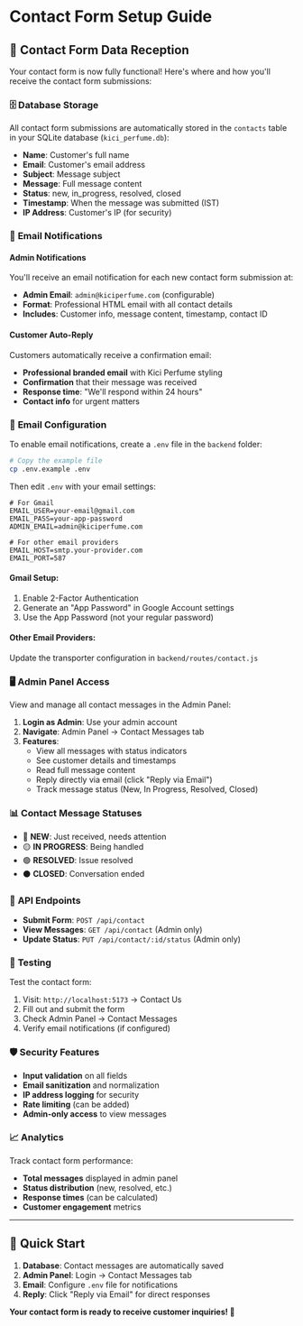 # Contact Form Setup Guide

## 📧 **Contact Form Data Reception**

Your contact form is now fully functional! Here's where and how you'll receive the contact form submissions:

### 🗄️ **Database Storage**
All contact form submissions are automatically stored in the `contacts` table in your SQLite database (`kici_perfume.db`):

- **Name**: Customer's full name
- **Email**: Customer's email address  
- **Subject**: Message subject
- **Message**: Full message content
- **Status**: new, in_progress, resolved, closed
- **Timestamp**: When the message was submitted (IST)
- **IP Address**: Customer's IP (for security)

### 📧 **Email Notifications**

#### **Admin Notifications**
You'll receive an email notification for each new contact form submission at:
- **Admin Email**: `admin@kiciperfume.com` (configurable)
- **Format**: Professional HTML email with all contact details
- **Includes**: Customer info, message content, timestamp, contact ID

#### **Customer Auto-Reply**
Customers automatically receive a confirmation email:
- **Professional branded email** with Kici Perfume styling
- **Confirmation** that their message was received
- **Response time**: "We'll respond within 24 hours"
- **Contact info** for urgent matters

### 🔧 **Email Configuration**

To enable email notifications, create a `.env` file in the `backend` folder:

```bash
# Copy the example file
cp .env.example .env
```

Then edit `.env` with your email settings:

```env
# For Gmail
EMAIL_USER=your-email@gmail.com
EMAIL_PASS=your-app-password
ADMIN_EMAIL=admin@kiciperfume.com

# For other email providers
EMAIL_HOST=smtp.your-provider.com
EMAIL_PORT=587
```

#### **Gmail Setup:**
1. Enable 2-Factor Authentication
2. Generate an "App Password" in Google Account settings
3. Use the App Password (not your regular password)

#### **Other Email Providers:**
Update the transporter configuration in `backend/routes/contact.js`

### 🖥️ **Admin Panel Access**

View and manage all contact messages in the Admin Panel:

1. **Login as Admin**: Use your admin account
2. **Navigate**: Admin Panel → Contact Messages tab
3. **Features**:
   - View all messages with status indicators
   - See customer details and timestamps
   - Read full message content
   - Reply directly via email (click "Reply via Email")
   - Track message status (New, In Progress, Resolved, Closed)

### 📊 **Contact Message Statuses**

- 🔴 **NEW**: Just received, needs attention
- 🟡 **IN PROGRESS**: Being handled
- 🟢 **RESOLVED**: Issue resolved
- ⚫ **CLOSED**: Conversation ended

### 🔗 **API Endpoints**

- **Submit Form**: `POST /api/contact`
- **View Messages**: `GET /api/contact` (Admin only)
- **Update Status**: `PUT /api/contact/:id/status` (Admin only)

### 📱 **Testing**

Test the contact form:
1. Visit: `http://localhost:5173` → Contact Us
2. Fill out and submit the form
3. Check Admin Panel → Contact Messages
4. Verify email notifications (if configured)

### 🛡️ **Security Features**

- **Input validation** on all fields
- **Email sanitization** and normalization
- **IP address logging** for security
- **Rate limiting** (can be added)
- **Admin-only access** to view messages

### 📈 **Analytics**

Track contact form performance:
- **Total messages** displayed in admin panel
- **Status distribution** (new, resolved, etc.)
- **Response times** (can be calculated)
- **Customer engagement** metrics

---

## 🎯 **Quick Start**

1. **Database**: Contact messages are automatically saved
2. **Admin Panel**: Login → Contact Messages tab
3. **Email**: Configure `.env` file for notifications
4. **Reply**: Click "Reply via Email" for direct responses

**Your contact form is ready to receive customer inquiries! 🚀**

